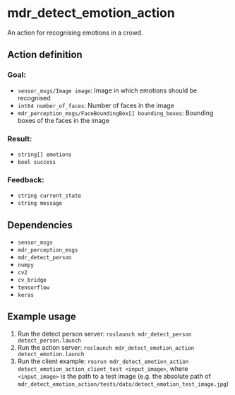# mdr_detect_emotion_action

An action for recognising emotions in a crowd.

## Action definition

### Goal:

* ``sensor_msgs/Image image``: Image in which emotions should be recognised
* ``int64 number_of_faces``: Number of faces in the image
* ``mdr_perception_msgs/FaceBoundingBox[] bounding_boxes``: Bounding boxes of the faces in the image

### Result:

* ``string[] emotions``
* ``bool success``

### Feedback:

* ``string current_state``
* ``string message``

## Dependencies

* ``sensor_msgs``
* ``mdr_perception_msgs``
* ``mdr_detect_person``
* ``numpy``
* ``cv2``
* ``cv_bridge``
* ``tensorflow``
* ``keras``

## Example usage

1. Run the detect person server: ``roslaunch mdr_detect_person detect_person.launch``
2. Run the action server: ``roslaunch mdr_detect_emotion_action detect_emotion.launch``
3. Run the client example: ``rosrun mdr_detect_emotion_action detect_emotion_action_client_test <input_image>``, where ``<input_image>`` is the path to a test image (e.g. the absolute path of ``mdr_detect_emotion_action/tests/data/detect_emotion_test_image.jpg``)
